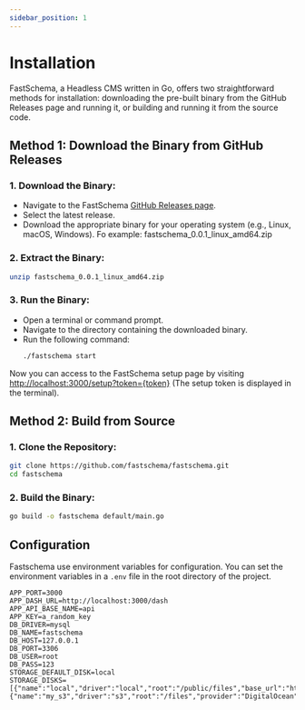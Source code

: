 ```yaml
---
sidebar_position: 1
---
```


# Installation

FastSchema, a Headless CMS written in Go, offers two straightforward methods for installation: downloading the pre-built binary from the GitHub Releases page and running it, or building and running it from the source code.

## Method 1: Download the Binary from GitHub Releases

### 1. Download the Binary:

- Navigate to the FastSchema [GitHub Releases page](https://github.com/fastschema/fastschema/releases).
- Select the latest release.
- Download the appropriate binary for your operating system (e.g., Linux, macOS, Windows). Fo example: fastschema_0.0.1_linux_amd64.zip

### 2. Extract the Binary:

```bash
unzip fastschema_0.0.1_linux_amd64.zip
```

### 3. Run the Binary:

- Open a terminal or command prompt.
- Navigate to the directory containing the downloaded binary.
- Run the following command:
  ```bash
  ./fastschema start
  ```

Now you can access to the FastSchema setup page by visiting [http://localhost:3000/setup?token=\{token\}](http://localhost:3000?token=\{token\}) (The setup token is displayed in the terminal).

## Method 2: Build from Source

### 1. Clone the Repository:

```bash
git clone https://github.com/fastschema/fastschema.git
cd fastschema
```

### 2. Build the Binary:

```bash
go build -o fastschema default/main.go
```


## Configuration

Fastschema use environment variables for configuration. You can set the environment variables in a `.env` file in the root directory of the project.

```
APP_PORT=3000
APP_DASH_URL=http://localhost:3000/dash
APP_API_BASE_NAME=api
APP_KEY=a_random_key
DB_DRIVER=mysql
DB_NAME=fastschema
DB_HOST=127.0.0.1
DB_PORT=3306
DB_USER=root
DB_PASS=123
STORAGE_DEFAULT_DISK=local
STORAGE_DISKS=[{"name":"local","driver":"local","root":"/public/files","base_url":"http://localhost:3000"},{"name":"my_s3","driver":"s3","root":"/files","provider":"DigitalOcean","endpoint":"sfo3.digitaloceanspaces.com","region":"sfo3","bucket":"my_bucket","access_key_id":"s3_access_key_id","secret_access_key":"s3_secret_access_key","base_url":"https://cdn.site.local"}]
```
